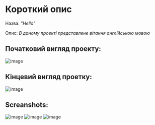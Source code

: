# Короткий опис

Назва:  *"Hello"*

Опис: *В даному проекті представлене вітання англійською мовою*

## Початковий вигляд проекту:

![image](https://user-images.githubusercontent.com/89830180/132122096-f62cd8e5-ad5c-4cca-bc77-a51a31788c6d.png)

## Кінцевий вигляд проетку:

![image](https://user-images.githubusercontent.com/89830180/132122580-f6213154-dab2-4dca-8298-04b2c450c556.png)

## Screanshots:

![image](https://user-images.githubusercontent.com/89830180/132123219-970f45cd-7255-40c0-8f54-f8d364161660.png)
![image](https://user-images.githubusercontent.com/89830180/132123225-a41b59bc-1d80-411c-8334-a3546e5fe43f.png)
![image](https://user-images.githubusercontent.com/89830180/132123234-aad1c05d-e5bd-4c58-b964-02f137976fd2.png)


